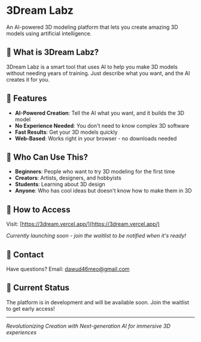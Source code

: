 # 3Dream Labz

An AI-powered 3D modeling platform that lets you create amazing 3D models using artificial intelligence.

## 🌟 What is 3Dream Labz?

3Dream Labz is a smart tool that uses AI to help you make 3D models without needing years of training. Just describe what you want, and the AI creates it for you.

## 🚀 Features

- **AI-Powered Creation**: Tell the AI what you want, and it builds the 3D model
- **No Experience Needed**: You don't need to know complex 3D software
- **Fast Results**: Get your 3D models quickly
- **Web-Based**: Works right in your browser - no downloads needed

## 🎯 Who Can Use This?

- **Beginners**: People who want to try 3D modeling for the first time
- **Creators**: Artists, designers, and hobbyists
- **Students**: Learning about 3D design
- **Anyone**: Who has cool ideas but doesn't know how to make them in 3D

## 📱 How to Access

Visit: [https://3dream.vercel.app/](https://3dream.vercel.app/)

*Currently launching soon - join the waitlist to be notified when it's ready!*

## 📧 Contact

Have questions? Email: dawud46meo@gmail.com

## 🔧 Current Status

The platform is in development and will be available soon. Join the waitlist to get early access!

---

*Revolutionizing Creation with Next-generation AI for immersive 3D experiences*